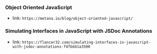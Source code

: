 ### Object Oriented JavaScript
- link: `https://metana.io/blog/object-oriented-javascript/`

### Simulating Interfaces in JavaScript with JSDoc Annotations
- link: `https://flancer32.com/simulating-interfaces-in-javascript-with-jsdoc-annotations-f4fbd41a3500`
